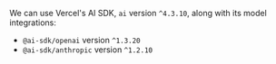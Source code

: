 We can use Vercel's AI SDK, `ai` version `^4.3.10`, along with its model integrations:

- `@ai-sdk/openai` version `^1.3.20`
- `@ai-sdk/anthropic` version `^1.2.10`
